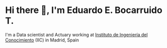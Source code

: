 # Hi there 👋, I'm Eduardo E. Bocarruido T.

I'm a Data scientist and Actuary working at [Instituto de Ingeniería del Conocimiento](https://www.iic.uam.es/) (IIC) in Madrid, Spain
<!--
**ediboc/ediboc** is a ✨ _special_ ✨ repository because its `README.md` (this file) appears on your GitHub profile.

Here are some ideas to get you started:

- 🔭 I’m currently working on ...
- 🌱 I’m currently learning ...
- 👯 I’m looking to collaborate on ...
- 🤔 I’m looking for help with ...
- 💬 Ask me about ...
- 📫 How to reach me: ...
- 😄 Pronouns: ...
- ⚡ Fun fact: ...
-->
